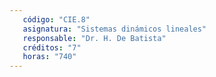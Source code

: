```yaml
---
   código: "CIE.8"
   asignatura: "Sistemas dinámicos lineales"
   responsable: "Dr. H. De Batista"
   créditos: "7"
   horas: "740"
---
```

<!--stackedit_data:
eyJoaXN0b3J5IjpbMzgwNzc5ODAzXX0=
-->